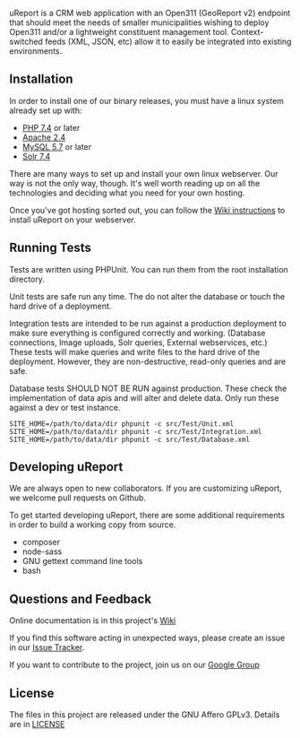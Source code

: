 uReport is a CRM web application with an Open311
(GeoReport v2) endpoint that should meet the needs of smaller municipalities
wishing to deploy Open311 and/or a lightweight constituent management tool.
Context-switched feeds (XML, JSON, etc) allow it to easily be integrated into
existing environments.

## Installation
In order to install one of our binary releases, you must have a linux system already set up with:

* [PHP    7.4](http://php.net) or later
* [Apache 2.4](http://httpd.apache.org)
* [MySQL  5.7](http://dev.mysql.com) or later
* [Solr   7.4](http://lucene.apache.org/solr)

There are many ways to set up and install your own linux webserver.  Our way is not the only way, though.  It's well worth reading up on all the technologies and deciding what you need for your own hosting.

Once you've got hosting sorted out, you can follow the [Wiki instructions](https://github.com/City-of-Bloomington/uReport/wiki/Install) to install uReport on your webserver.

## Running Tests

Tests are written using PHPUnit.  You can run them from the root installation directory.

Unit tests are safe run any time.  The do not alter the database or touch the hard drive of a deployment.

Integration tests are intended to be run against a production deployment to make sure everything is
configured correctly and working.  (Database connections, Image uploads, Solr queries, External webservices, etc.)  These tests will make queries and write files to the hard drive of the deployment.  However, they are non-destructive, read-only queries and are safe.

Database tests SHOULD NOT BE RUN against production.  These check the implementation of data apis and will alter and delete data.  Only run these against a dev or test instance.

```
SITE_HOME=/path/to/data/dir phpunit -c src/Test/Unit.xml
SITE_HOME=/path/to/data/dir phpunit -c src/Test/Integration.xml
SITE_HOME=/path/to/data/dir phpunit -c src/Test/Database.xml
```

## Developing uReport
We are always open to new collaborators.  If you are customizing uReport, we welcome pull requests on Github.

To get started developing uReport, there are some additional requirements in order to build a working copy from source.

* composer
* node-sass
* GNU gettext command line tools
* bash

## Questions and Feedback
Online documentation is in this project's
[Wiki](https://github.com/City-of-Bloomington/uReport/wiki)

If you find this software acting in unexpected ways, please create an issue
in our [Issue Tracker](https://github.com/City-of-Bloomington/uReport/issues).

If you want to contribute to the project, join us on our
[Google Group](https://groups.google.com/forum/?fromgroups#!forum/ureport)

## License
The files in this project are released under the GNU Affero GPLv3.
Details are in [LICENSE](LICENSE)
